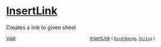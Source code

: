 # [InsertLink](./ExcelHelper-100663998.md)

Creates a link to given sheet

<sub>[Void](https://docs.microsoft.com/en-us/dotnet/api/System.Void)</sub><img width=200/><sub>[InsertLink](./ExcelHelper-100663998.md) ( [`ExcelRange`](./ExcelHelper-100663998.md), [`String`](https://docs.microsoft.com/en-us/dotnet/api/System.String) )</sub><br>


